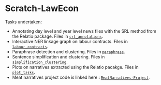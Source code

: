 # Scratch-LawEcon

Tasks undertaken:

- Annotating day level and year level news files with the SRL method from the Relatio package. Files in [`srl_annotations`](srl_annotations).
- Interactive NER linkage graph on labour contracts. Files in [`labour_contracts`](labour_contracts).
- Paraphrase detection and clustering. Files in [`paraphrase`](paraphrase).
- Sentence simplification and clustering. Files in [`simplification_clustering`](simplification_clustering).
- Plots on narratives extracted using the Relatio pacakge. Files in [`plot_tasks`](plot_tasks).
- Meat narratives project code is linked here : [`MeatNarratives-Project`](https://github.com/Siddhant-Ray/LawEcon-MeatNarratives-Project).
